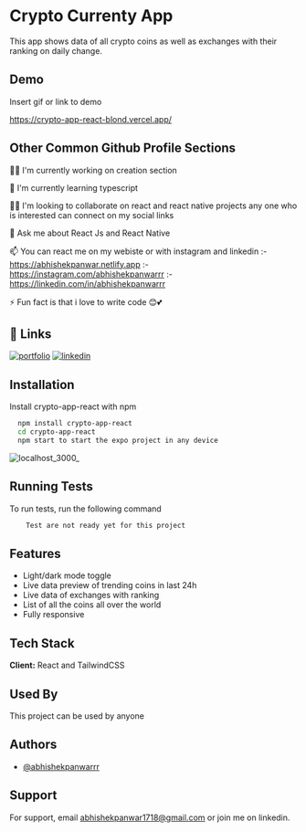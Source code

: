 # Crypto Currenty App

This app shows data of all crypto coins as well as exchanges with their ranking on daily change.

## Demo

Insert gif or link to demo

https://crypto-app-react-blond.vercel.app/

## Other Common Github Profile Sections

👩‍💻 I'm currently working on creation section

🧠 I'm currently learning typescript

👯‍♀️ I'm looking to collaborate on react and react native projects any one who is interested can connect on my social links

💬 Ask me about React Js and React Native

📫 You can react me on my webiste or with instagram and linkedin
:- https://abhishekpanwar.netlify.app
:- https://instagram.com/abhishekpanwarrr
:- https://linkedin.com/in/abhishekpanwarrr

⚡️ Fun fact is that i love to write code 😊💕

## 🔗 Links

[![portfolio](https://img.shields.io/badge/my_portfolio-000?style=for-the-badge&logo=ko-fi&logoColor=white)](https://abhishekpanwar.netlify.app/)
[![linkedin](https://img.shields.io/badge/linkedin-0A66C2?style=for-the-badge&logo=linkedin&logoColor=white)](https://www.linkedin.com/in/abhishekpanwarrr/)

## Installation

Install crypto-app-react with npm

```bash
  npm install crypto-app-react
  cd crypto-app-react
  npm start to start the expo project in any device
```
![localhost_3000_](https://user-images.githubusercontent.com/40629087/180246512-60f089f5-7a84-4bb0-9c1b-df085d37d1a5.png)

## Running Tests

To run tests, run the following command

```bash
    Test are not ready yet for this project
```

## Features

- Light/dark mode toggle
- Live data preview of trending coins in last 24h
- Live data of exchanges with ranking
- List of all the coins all over the world
- Fully responsive

## Tech Stack

**Client:** React and TailwindCSS

## Used By

This project can be used by anyone

## Authors

- [@abhishekpanwarrr](https://www.github.com/abhishekpanwarrr)

## Support

For support, email abhishekpanwar1718@gmail.com or join me on linkedin.
